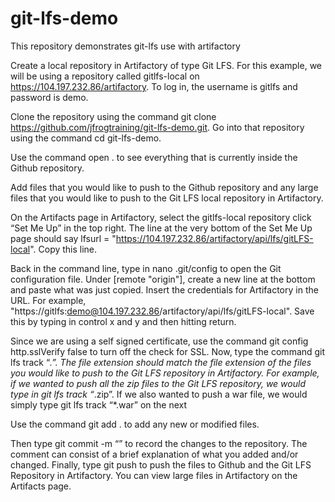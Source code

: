 # git-lfs-demo
This repository demonstrates git-lfs use with artifactory

Create a local repository in Artifactory of type Git LFS. For this example, we will be using a repository called gitlfs-local on https://104.197.232.86/artifactory. To log in, the username is gitlfs and password is demo.

Clone the repository using the command git clone https://github.com/jfrogtraining/git-lfs-demo.git.
Go into that repository using the command cd git-lfs-demo.

Use the command open . to see everything that is currently inside the Github repository.

Add files that you would like to push to the Github repository and any large files that you would like to push to the Git LFS local repository in Artifactory.

On the Artifacts page in Artifactory, select the gitlfs-local repository click “Set Me Up” in the top right. The line at the very bottom of the Set Me Up page should say lfsurl = "https://104.197.232.86/artifactory/api/lfs/gitLFS-local". Copy this line.

Back in the command line, type in nano .git/config to open the Git configuration file. Under [remote "origin"], create a new line at the bottom and paste what was just copied. Insert the credentials for Artifactory in the URL. For example, "https://gitlfs:demo@104.197.232.86/artifactory/api/lfs/gitLFS-local". Save this by typing in control x and y and then hitting return.

Since we are using a self signed certificate, use the command git config http.sslVerify false to turn off the check for SSL.
Now, type the command git lfs track “*.<file extension>”. The file extension should match the file extension of the files you would like to push to the Git LFS repository in Artifactory. For example, if we wanted to push all the zip files to the Git LFS repository, we would type in git lfs track “*.zip”. If we also wanted to push a war file, we would simply type git lfs track “*.war” on the next

Use the command git add . to add any new or modified files.

Then type git commit -m “<comments>” to record the changes to the repository. The comment can consist of a brief explanation of what you added and/or changed. Finally, type git push to push the files to Github and the Git LFS Repository in Artifactory. You can view large files in Artifactory on the Artifacts page.
